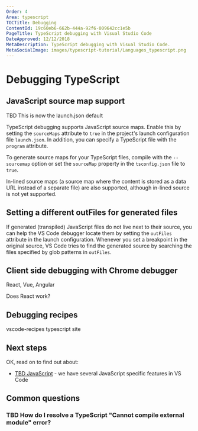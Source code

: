 ```yaml
---
Order: 4
Area: typescript
TOCTitle: Debugging
ContentId: 19c60eb6-662b-444a-92f6-009642cc1e5b
PageTitle: TypeScript debugging with Visual Studio Code
DateApproved: 12/12/2018
MetaDescription: TypeScript debugging with Visual Studio Code.
MetaSocialImage: images/typescript-tutorial/Languages_typescript.png
---
```

# Debugging TypeScript

## JavaScript source map support

TBD This is now the launch.json default

TypeScript debugging supports JavaScript source maps. Enable this by setting the `sourceMaps` attribute to `true` in the project's launch configuration file `launch.json`. In addition, you can specify a TypeScript file with the `program` attribute.

To generate source maps for your TypeScript files, compile with the `--sourcemap` option or set the `sourceMap` property in the `tsconfig.json` file to `true`.

In-lined source maps (a source map where the content is stored as a data URL instead of a separate file) are also supported, although in-lined source is not yet supported.

## Setting a different outFiles for generated files

If generated (transpiled) JavaScript files do not live next to their source, you can help the VS Code debugger locate them by setting the `outFiles` attribute in the launch configuration. Whenever you set a breakpoint in the original source, VS Code tries to find the generated source by searching the files specified by glob patterns in `outFiles`.

## Client side debugging with Chrome debugger

React, Vue, Angular

Does React work?

## Debugging recipes

vscode-recipes
typescript site

## Next steps

OK, read on to find out about:

* [TBD JavaScript](/docs/languages/javascript.md) - we have several JavaScript specific features in VS Code

## Common questions

### TBD How do I resolve a TypeScript "Cannot compile external module" error?


